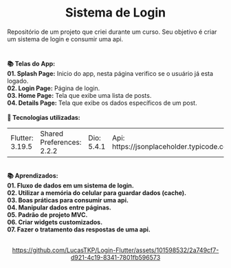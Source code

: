 <h1 align="center">Sistema de Login</h1>
<div>
Repositório de um projeto que criei durante um curso. Seu objetivo é criar um sistema de login e consumir uma api.
</div>  


#

<div align="left"> 
  <strong>📚 Telas do App:</strong>
</div>

<div align="left"> 
   <strong>01. Splash Page:</strong> Inicio do app, nesta página verifico se o usuário já esta logado.
</div>

<div align="left"> 
   <strong>02. Login Page:</strong> Página de login.
</div>

<div align="left"> 
   <strong>03. Home Page:</strong> Tela que exibe uma lista de posts.
</div>

<div align="left"> 
   <strong>04. Details Page:</strong> Tela que exibe os dados específicos de um post.
</div>

<br/>

<div align="left">  
  <strong> 💼 Tecnologias utilizadas: </strong>
</div>

<table align="center">
 <tr>
  <td>Flutter: 3.19.5</td>  
  <td>Shared Preferences: 2.2.2</td>
  <td>Dio: 5.4.1</td>
  <td>Api: https://jsonplaceholder.typicode.com</td>
 </tr>
</table>
    
<br/>

<div align="left"> 
  <strong>📚 Aprendizados:</strong>
</div>

<div align="left"> 
   <strong>01. Fluxo de dados em um sistema de login.</strong>
</div>

<div align="left"> 
   <strong>02. Utilizar a memória do celular para guardar dados (cache).</strong>
</div>

<div align="left"> 
   <strong>03. Boas práticas para consumir uma api.</strong>
</div>

<div align="left"> 
   <strong>04. Manipular dados entre páginas.</strong>

<div align="left"> 
   <strong>05. Padrão de projeto MVC.</strong>
</div>

<div align="left"> 
   <strong>06. Criar widgets customizados.</strong>
</div>

<div align="left"> 
   <strong>07. Fazer o tratamento das respostas de uma api.</strong>
</div>

<br />

<div align="center">

https://github.com/LucasTKP/Login-Flutter/assets/101598532/2a749cf7-d921-4c19-8341-7801fb596573




</div>
